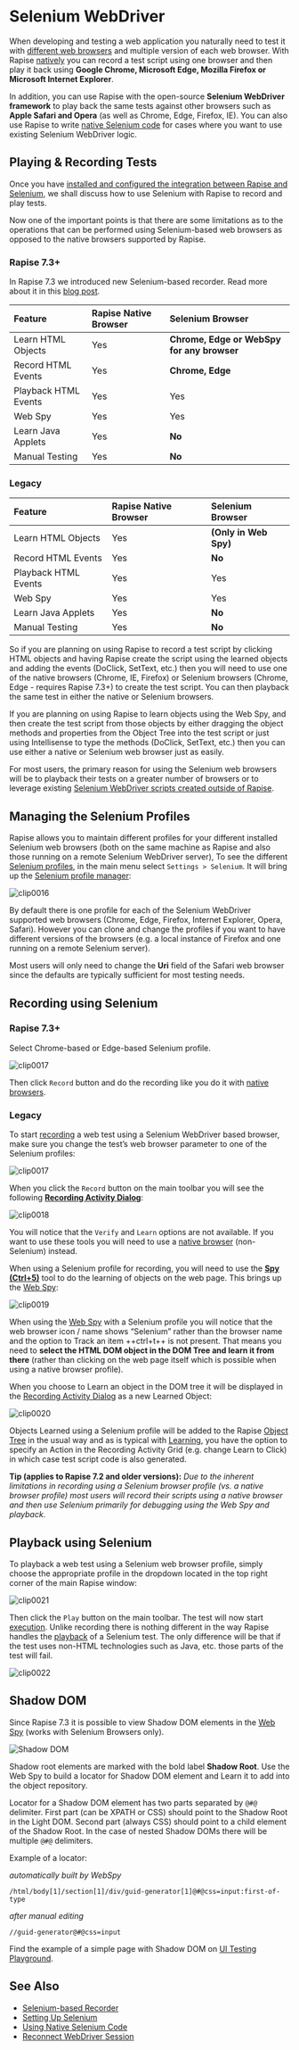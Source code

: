 # Selenium WebDriver

When developing and testing a web application you naturally need to test it with [different web browsers](cross_browser_testing.md) and
multiple version of each web browser. With Rapise [natively](browser_settings.md) you can record a test script using one browser and then play it back using **Google Chrome, Microsoft Edge, Mozilla Firefox or Microsoft Internet Explorer**.

In addition, you can use Rapise with the open-source **Selenium WebDriver framework** to play back the same tests against other browsers
such as **Apple Safari and Opera** (as well as Chrome, Edge, Firefox, IE). You can also use Rapise to write [native Selenium code](using_native_selenium_code.md) for cases where you want to use existing Selenium WebDriver logic.

## Playing & Recording Tests

Once you have [installed and configured the integration between Rapise and Selenium](setting_up_selenium.md), we shall discuss how to use Selenium with Rapise to record and play tests.

Now one of the important points is that there are some limitations as to the operations that can be performed using Selenium-based web browsers as opposed to the native browsers supported by Rapise.

### Rapise 7.3+

In Rapise 7.3 we introduced new Selenium-based recorder. Read more about it in this [blog post](https://www.inflectra.com/Ideas/Entry/spotlight-rapise-selenium-based-recording-chrome-1348.aspx).

**Feature**| **Rapise Native Browser**| **Selenium Browser**
:--        |:--                       |:--
Learn HTML Objects| Yes| **Chrome, Edge or WebSpy for any browser**
Record HTML Events| Yes| **Chrome, Edge**
Playback HTML Events| Yes| Yes
Web Spy| Yes| Yes
Learn Java Applets| Yes| **No**
Manual Testing| Yes| **No**

### Legacy

**Feature**| **Rapise Native Browser**| **Selenium Browser**
:--        |:--                       |:--
Learn HTML Objects| Yes| **(Only in Web Spy)**
Record HTML Events| Yes| **No**
Playback HTML Events| Yes| Yes
Web Spy| Yes| Yes
Learn Java Applets| Yes| **No**
Manual Testing| Yes| **No**

So if you are planning on using Rapise to record a test script by clicking HTML objects and having Rapise create the script using the
learned objects and adding the events (DoClick, SetText, etc.) then you will need to use one of the native browsers (Chrome, IE, Firefox) or Selenium browsers (Chrome, Edge - requires Rapise 7.3+) to create the test script. You can then playback the same test in either the native or Selenium browsers.

If you are planning on using Rapise to learn objects using the Web Spy, and then create the test script from those objects by either dragging the object methods and properties from the Object Tree into the test script or just using Intellisense to type the methods (DoClick, SetText, etc.) then you can use either a native or Selenium web browser just as easily.

For most users, the primary reason for using the Selenium web browsers will be to playback their tests on a greater number of browsers or to leverage existing [Selenium WebDriver scripts created outside of Rapise](using_native_selenium_code.md).

## Managing the Selenium Profiles

Rapise allows you to maintain different profiles for your different installed Selenium web browsers (both on the same machine as Rapise and also those running on a remote Selenium WebDriver server), To see the different [Selenium profiles](selenium_settings_dialog.md),
in the main menu select `Settings > Selenium`. It will bring up the [Selenium profile manager](selenium_settings_dialog.md):

![clip0016](./img/selenium_webdriver2.png)

By default there is one profile for each of the Selenium WebDriver supported web browsers (Chrome, Edge, Firefox, Internet Explorer, Opera,
Safari). However you can clone and change the profiles if you want to have different versions of the browsers (e.g. a local instance of
Firefox and one running on a remote Selenium server).

Most users will only need to change the **Uri** field of the Safari web browser since the defaults are typically sufficient for most testing needs.

## Recording using Selenium

### Rapise 7.3+

Select Chrome-based or Edge-based Selenium profile.

![clip0017](./img/selenium_webdriver3.png)

Then click `Record` button and do the recording like you do it with [native browsers](browser_settings.md).

### Legacy

To start [recording](recording.md) a web test using a Selenium WebDriver based browser, make sure you change the test’s web browser parameter to one of the Selenium profiles:

![clip0017](./img/selenium_webdriver3.png)

When you click the `Record` button on the main toolbar you will see the following [**Recording Activity Dialog**](recording_activity_dialog.md):

![clip0018](./img/selenium_webdriver4.png)

You will notice that the `Verify` and `Learn` options are not available. If you want to use these tools you will need
to use a [native browser](browser_settings.md) (non-Selenium) instead.

When using a Selenium profile for recording, you will need to use the [**Spy (Ctrl+5)**](object_spy.md) tool to do the learning of objects on the web page. This brings up the [Web Spy](web_spy.md):

![clip0019](./img/selenium_webdriver5.png)

When using the [Web Spy](web_spy.md) with a Selenium profile you will notice that the web browser icon / name shows “Selenium” rather than the browser name and the option to Track an item ++ctrl+t++ is not present. That means you need to **select the HTML
DOM object in the DOM Tree and learn it from there** (rather than clicking on the web page itself which is possible when using a native
browser profile).

When you choose to Learn an object in the DOM tree it will be displayed in the [Recording Activity Dialog](recording_activity_dialog.md) as a new Learned Object:

![clip0020](./img/selenium_webdriver6.png)

Objects Learned using a Selenium profile will be added to the Rapise [Object Tree](object_tree.md) in the usual way and as is typical with [Learning](learn_object.md), you have the option to specify an Action in the Recording Activity Grid (e.g. change
Learn to Click) in which case test script code is also generated.

**Tip (applies to Rapise 7.2 and older versions):** *Due to the inherent limitations in recording using a Selenium browser profile (vs. a native browser profile) most users will record their scripts using a native browser and then use Selenium primarily for debugging using the Web Spy and playback.*

## Playback using Selenium

To playback a web test using a Selenium web browser profile, simply choose the appropriate profile in the dropdown located in the top right corner of the main Rapise window:

![clip0021](./img/selenium_webdriver3.png)

Then click the `Play` button on the main toolbar. The test will now start [execution](playback.md). Unlike recording there is nothing different in the way Rapise handles the [playback](playback.md) of a Selenium test. The only difference will be that if the test uses non-HTML technologies such as Java, etc. those parts of the test will fail.

![clip0022](./img/selenium_webdriver8.png)

## Shadow DOM

Since Rapise 7.3 it is possible to view Shadow DOM elements in the [Web Spy](web_spy.md) (works with Selenium Browsers only).  

![Shadow DOM](./img/shadow_dom_webspy.png)

Shadow root elements are marked with the bold label **Shadow Root**. Use the Web Spy to build a locator for Shadow DOM element and Learn it to add into the object repository.

Locator for a Shadow DOM element has two parts separated by `@#@` delimiter. First part (can be XPATH or CSS) should point to the Shadow Root in the Light DOM. Second part (always CSS) should point to a child element of the Shadow Root. In the case of nested Shadow DOMs there will be multiple `@#@` delimiters.

Example of a locator:

*automatically built by WebSpy*
```
/html/body[1]/section[1]/div/guid-generator[1]@#@css=input:first-of-type
```
*after manual editing*
```
//guid-generator@#@css=input
```

Find the example of a simple page with Shadow DOM on [UI Testing Playground](http://uitestingplayground.com/shadowdom).

## See Also

- [Selenium-based Recorder](https://www.inflectra.com/Ideas/Entry/spotlight-rapise-selenium-based-recording-chrome-1348.aspx)
- [Setting Up Selenium](setting_up_selenium.md)
- [Using Native Selenium Code](using_native_selenium_code.md)
- [Reconnect WebDriver Session](selenium_reconnect.md)
